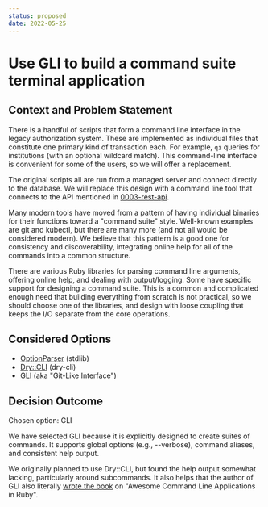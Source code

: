 ```yaml
---
status: proposed
date: 2022-05-25
---
```

# Use GLI to build a command suite terminal application

## Context and Problem Statement

There is a handful of scripts that form a command line interface in the legacy
authorization system. These are implemented as individual files that constitute
one primary kind of transaction each. For example, `qi` queries for
institutions (with an optional wildcard match). This command-line interface is
convenient for some of the users, so we will offer a replacement.

The original scripts all are run from a managed server and connect directly to
the database. We will replace this design with a command line tool that
connects to the API mentioned in [0003-rest-api](0003-rest-api.md).

Many modern tools have moved from a pattern of having individual binaries for
their functions toward a "command suite" style. Well-known examples are git and
kubectl, but there are many more (and not all would be considered modern). We
believe that this pattern is a good one for consistency and discoverability,
integrating online help for all of the commands into a common structure.

There are various Ruby libraries for parsing command line arguments, offering
online help, and dealing with output/logging. Some have specific support for
designing a command suite. This is a common and complicated enough need that
building everything from scratch is not practical, so we should choose one of
the libraries, and design with loose coupling that keeps the I/O separate from
the core operations.

## Considered Options

* [OptionParser](https://ruby-doc.org/stdlib-3.1.2/libdoc/optparse/rdoc/OptionParser.html) (stdlib)
* [Dry::CLI](https://dry-rb.org/gems/dry-cli) (dry-cli)
* [GLI](https://davetron5000.github.io/gli/) (aka "Git-Like Interface")

## Decision Outcome

Chosen option: GLI

We have selected GLI because it is explicitly designed to create suites of
commands. It supports global options (e.g., --verbose), command aliases, and
consistent help output.

We originally planned to use Dry::CLI, but found the help output somewhat
lacking, particularly around subcommands. It also helps that the author of GLI
also literally [wrote the book](https://learning.oreilly.com/library/view/build-awesome-command-line/9781941222409/)
on "Awesome Command Line Applications in Ruby".
